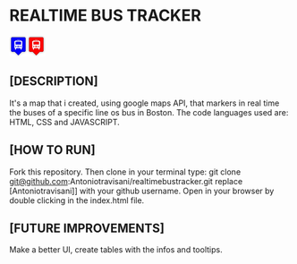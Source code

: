 # REALTIME BUS TRACKER
<img src="blue.png"><img src="red.png">

## [DESCRIPTION]

It's a map that i created, using google maps API, that markers in real time the buses of a specific line os bus in Boston.
The code languages used are: HTML, CSS and JAVASCRIPT. 

## [HOW TO RUN]

Fork this repository.
Then clone in your terminal type: git clone git@github.com:Antoniotravisani/realtimebustracker.git  replace [Antoniotravisani]] with your github username.
Open in your browser by double clicking in the index.html file. 

## [FUTURE IMPROVEMENTS]

Make a better UI, create tables with the infos and tooltips. 
